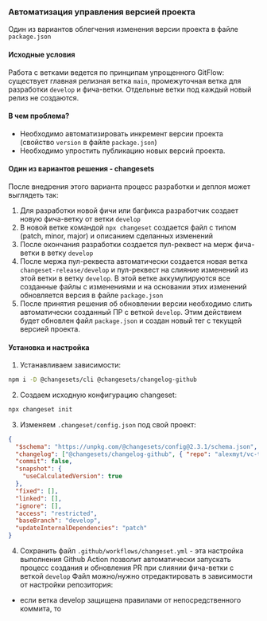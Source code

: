 ### Автоматизация управления версией проекта
Один из вариантов облегчения изменения версии проекта в файле `package.json`

#### Исходные условия
Работа с ветками ведется по принципам упрощенного GitFlow: существует главная релизная ветка `main`, промежуточная ветка для разработки `develop` и фича-ветки. Отдельные ветки под каждый новый релиз не создаются.

#### В чем проблема?
* Необходимо автоматизировать инкремент версии проекта (свойство `version` в файле `package.json`)
* Необходимо упростить публикацию новых версий проекта.

#### Один из вариантов решения - changesets
После внедрения этого варианта процесс разработки и деплоя может выглядеть так:
1. Для разработки новой фичи или багфикса разработчик создает новую фича-ветку от ветки `develop`
2. В новой ветке командой `npx changeset` создается файл с типом (patch, minor, major) и описанием сделанных изменений
3. После окончания разработки создается пул-реквест на мерж фича-ветки в ветку `develop`
4. После мержа пул-реквеста автоматически создается новая ветка `changeset-release/develop` и пул-реквест на слияние изменений из этой ветки в ветку `develop`. В этой ветке аккумулируются все созданные файлы с изменениями и на основании этих изменений обновляется версия в файле `package.json` 
5. После принятия решения об обновлении версии необходимо слить автоматически созданный ПР с веткой `develop`. Этим действием будет обновлен файл `package.json` и создан новый тег с текущей версией проекта.

#### Установка и настройка
1. Устанавливаем зависимости: 
```sh
npm i -D @changesets/cli @changesets/changelog-github
```
2. Создаем исходную конфигурацию changeset:
```sh
npx changeset init
```

3. Изменяем `.changeset/config.json` под свой проект:
```json
{
  "$schema": "https://unpkg.com/@changesets/config@2.3.1/schema.json",
  "changelog": ["@changesets/changelog-github", { "repo": "alexmyt/vc-test" }],
  "commit": false,
  "snapshot": {
    "useCalculatedVersion": true
  },
  "fixed": [],
  "linked": [],
  "ignore": [],
  "access": "restricted",
  "baseBranch": "develop",
  "updateInternalDependencies": "patch"
}
```

4. Сохранить файл `.github/workflows/changeset.yml` - эта настройка выполнения Github Action позволит автоматически запускать процесс создания и обновления PR при слиянии фича-ветки с веткой `develop`
Файл можно/нужно отредактировать в зависимости от настройки репозитория:
  - если ветка develop защищена правилами от непосредственного коммита, то 